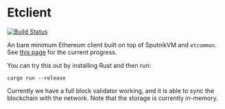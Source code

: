 # Etclient

[![Build Status](https://travis-ci.org/sorpaas/etclient.svg?branch=master)](https://travis-ci.org/sorpaas/etclien)

An bare minimum Ethereum client built on top of SputnikVM and
`etcommon`. See [this page](https://that.world/~source/etclient.html)
for the current progress.

You can try this out by installing Rust and then run:

```
cargo run --release
```

Currently we have a full block validator working, and it is able to
sync the blockchain with the network. Note that the storage is
currently in-memory.
